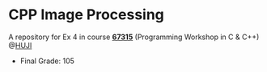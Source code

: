 # CPP Image Processing
A repository for Ex 4 in course [**67315**](https://shnaton.huji.ac.il/index.php/NewSyl/67315/2/2024/) (Programming Workshop in C & C++) @[HUJI](https://en.huji.ac.il/)

- Final Grade: 105
